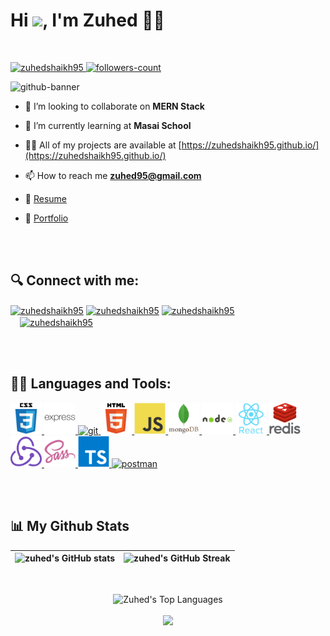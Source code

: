 <h1>Hi <img src="https://media.tenor.com/Wx9IEmZZXSoAAAAj/hi.gif" width="40" />, I'm Zuhed 👨‍💻</h1>
<br />

<p align="left">
    <a href="https://github.com/zuhedshaikh95">
        <img src="https://komarev.com/ghpvc/?username=zuhedshaikh95&label=Profile%20views&color=0e75b6&style=flat" alt="zuhedshaikh95" />
    </a>
    <a href="https://github.com/zuhedshaikh95?tab=followers">
        <img src="https://img.shields.io/github/followers/zuhedshaikh95?label=Followers&style=social" alt="followers-count">
    </a>
</p>

<img src="https://i.imgur.com/UzwPnWi.gif" alt="github-banner" />

<br>

- 👯 I’m looking to collaborate on **MERN Stack**

- 🌱 I’m currently learning at **Masai School**

- 👨‍💻 All of my projects are available at [https://zuhedshaikh95.github.io/](https://zuhedshaikh95.github.io/)

- 📫 How to reach me **<a href="mailto:zuhed95@gmail.com">zuhed95@gmail.com</a>**

- 📄 [Resume](https://drive.google.com/file/d/15npacxE1asEBm1lmFosyRuWoy9npXdCt/view?usp=share_link)

- 💼 [Portfolio](https://zuhedshaikh95.github.io/)

<br />
<br />

<h2 align="left">🔍 Connect with me:</h2>
<p align="left">
<a href="https://linkedin.com/in/zuhedshaikh95" target="_blank"><img align="center" src="https://raw.githubusercontent.com/rahuldkjain/github-profile-readme-generator/master/src/images/icons/Social/linked-in-alt.svg" alt="zuhedshaikh95" height="30" width="40" /></a>
<a href="https://www.leetcode.com/zuhedshaikh95" target="_blank"><img align="center" src="https://raw.githubusercontent.com/rahuldkjain/github-profile-readme-generator/master/src/images/icons/Social/leet-code.svg" alt="zuhedshaikh95" height="30" width="40" /></a>
<a href="https://www.hackerrank.com/zuhedshaikh95" target="_blank"><img align="center" src="https://raw.githubusercontent.com/rahuldkjain/github-profile-readme-generator/master/src/images/icons/Social/hackerrank.svg" alt="zuhedshaikh95" height="40" width="40" /></a>
<a href="https://auth.geeksforgeeks.org/user/zuhedshaikh95/" target="_blank" style="margin: 0 15px;"><img align="center" src="https://media.geeksforgeeks.org/gfg-gg-logo.svg" alt="zuhedshaikh95" height="50" width="50" /></a>
</p>

<br />
<br />

<h2 align="left">👨‍💻 Languages and Tools:</h2>
<p align="left">  <a href="https://www.w3schools.com/css/" target="_blank" rel="noreferrer"> <img src="https://raw.githubusercontent.com/devicons/devicon/master/icons/css3/css3-original-wordmark.svg" alt="css3" width="50" height="50"/> </a> <a href="https://expressjs.com" target="_blank" rel="noreferrer"> <img src="https://raw.githubusercontent.com/devicons/devicon/master/icons/express/express-original-wordmark.svg" alt="express" width="50" height="50"/> </a> <a href="https://git-scm.com/" target="_blank" rel="noreferrer"> <img src="https://www.vectorlogo.zone/logos/git-scm/git-scm-icon.svg" alt="git" width="50" height="50"/> </a> <a href="https://www.w3.org/html/" target="_blank" rel="noreferrer"> <img src="https://raw.githubusercontent.com/devicons/devicon/master/icons/html5/html5-original-wordmark.svg" alt="html5" width="50" height="50"/> </a> <a href="https://developer.mozilla.org/en-US/docs/Web/JavaScript" target="_blank" rel="noreferrer"> <img src="https://raw.githubusercontent.com/devicons/devicon/master/icons/javascript/javascript-original.svg" alt="javascript" width="50" height="50"/> </a> <a href="https://www.mongodb.com/" target="_blank" rel="noreferrer"> <img src="https://raw.githubusercontent.com/devicons/devicon/master/icons/mongodb/mongodb-original-wordmark.svg" alt="mongodb" width="50" height="50"/> </a> <a href="https://nodejs.org" target="_blank" rel="noreferrer"> <img src="https://raw.githubusercontent.com/devicons/devicon/master/icons/nodejs/nodejs-original-wordmark.svg" alt="nodejs" width="50" height="50"/> </a> <a href="https://reactjs.org/" target="_blank" rel="noreferrer"> <img src="https://raw.githubusercontent.com/devicons/devicon/master/icons/react/react-original-wordmark.svg" alt="react" width="50" height="50"/> </a> <a href="https://redis.io" target="_blank" rel="noreferrer"> <img src="https://raw.githubusercontent.com/devicons/devicon/master/icons/redis/redis-original-wordmark.svg" alt="redis" width="50" height="50"/> </a> <a href="https://redux.js.org" target="_blank" rel="noreferrer"> <img src="https://raw.githubusercontent.com/devicons/devicon/master/icons/redux/redux-original.svg" alt="redux" width="50" height="50"/> </a> <a href="https://sass-lang.com" target="_blank" rel="noreferrer"> <img src="https://raw.githubusercontent.com/devicons/devicon/master/icons/sass/sass-original.svg" alt="sass" width="50" height="50"/> </a> <a href="https://www.typescriptlang.org/" target="_blank" rel="noreferrer"> <img src="https://raw.githubusercontent.com/devicons/devicon/master/icons/typescript/typescript-original.svg" alt="typescript" width="50" height="50"/> </a> <a href="https://postman.com" target="_blank" rel="noreferrer"> <img src="https://www.vectorlogo.zone/logos/getpostman/getpostman-icon.svg" alt="postman" width="50" height="50"/> </a> </p>

<br />
<br />

<h2 align='left'>📊 My Github Stats</h2>

<p align="center">

 ![zuhed's GitHub stats](https://github-readme-stats.vercel.app/api?username=zuhedshaikh95&show_icons=true&locale=en&theme=tokyonight) | ![zuhed's GitHub Streak](https://github-readme-streak-stats.herokuapp.com?user=zuhedshaikh95&theme=onedark&date_format=M%20j%5B%2C%20Y%5D&dates=737373&ring=DD8484&fire=E25822&stroke=00000000&currStreakNum=DD0D4F&currStreakLabel=A6A6A6&border=00000000&background=161B22) |
| :---: | :---: |
  
<br />

<p align="center">
    <img width="400px" height="200px" alt="Zuhed's Top Languages" src="https://github-readme-stats.vercel.app/api/top-langs/?username=zuhedshaikh95&langs_count=8&count_private=true&layout=compact&theme=react&hide_border=true&bg_color=0D1117" />
    <br />
    <br />
    <img src="https://activity-graph.herokuapp.com/graph?username=zuhedshaikh95&bg_color=161B22&color=9e9e9e&line=bababa&point=a76c6c&area=true&hide_border=true&hide_title=true" />
</p>



